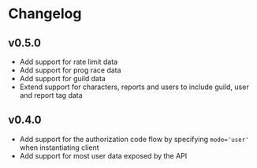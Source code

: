 # Changelog

## v0.5.0

* Add support for rate limit data
* Add support for prog race data
* Add support for guild data
* Extend support for characters, reports and users to include guild, user and report tag data

## v0.4.0

* Add support for the authorization code flow by specifying `mode='user'` when instantiating client
* Add support for most user data exposed by the API
